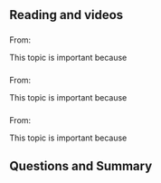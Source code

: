 #

## Reading and videos

###

From:[]()

This topic is important because

###

From:[]()

This topic is important because

###

From:[]()

This topic is important because

## Questions and Summary
